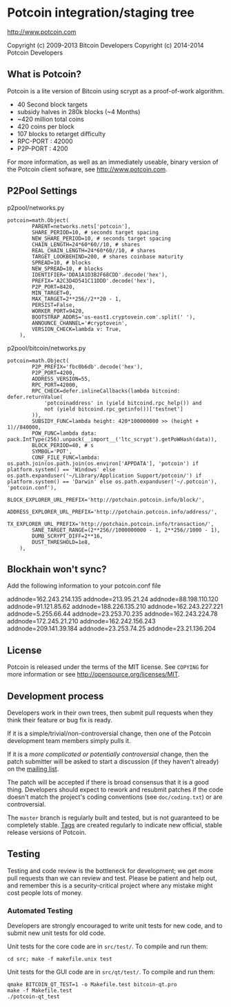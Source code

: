 Potcoin integration/staging tree
================================

http://www.potcoin.com

Copyright (c) 2009-2013 Bitcoin Developers
Copyright (c) 2014-2014 Potcoin Developers

What is Potcoin?
----------------

Potcoin is a lite version of Bitcoin using scrypt as a proof-of-work algorithm.
 - 40 Second block targets
 - subsidy halves in 280k blocks (~4 Months)
 - ~420 million total coins
 - 420 coins per block
 - 107 blocks to retarget difficulty
 - RPC-PORT : 42000
 - P2P-PORT : 4200
 
For more information, as well as an immediately useable, binary version of
the Potcoin client sofware, see http://www.potcoin.com.

P2Pool Settings
----------------
p2pool/networks.py

    potcoin=math.Object(
            PARENT=networks.nets['potcoin'],
            SHARE_PERIOD=10, # seconds target spacing
            NEW_SHARE_PERIOD=10, # seconds target spacing
            CHAIN_LENGTH=24*60*60//10, # shares
            REAL_CHAIN_LENGTH=24*60*60//10, # shares
            TARGET_LOOKBEHIND=200, # shares coinbase maturity
            SPREAD=10, # blocks
            NEW_SPREAD=10, # blocks
            IDENTIFIER='DDA1A1D3B2F68CDD'.decode('hex'),
            PREFIX='A2C3D4D541C11DDD'.decode('hex'),
            P2P_PORT=8420,
            MIN_TARGET=0,
            MAX_TARGET=2**256//2**20 - 1,
            PERSIST=False,
            WORKER_PORT=9420,
            BOOTSTRAP_ADDRS='us-east1.cryptovein.com'.split(' '),
            ANNOUNCE_CHANNEL='#cryptovein',
            VERSION_CHECK=lambda v: True,
        ),




p2pool/bitcoin/networks.py

    potcoin=math.Object(
            P2P_PREFIX='fbc0b6db'.decode('hex'),
            P2P_PORT=4200,
            ADDRESS_VERSION=55,
            RPC_PORT=42000,
            RPC_CHECK=defer.inlineCallbacks(lambda bitcoind: defer.returnValue(
                'potcoinaddress' in (yield bitcoind.rpc_help()) and
                not (yield bitcoind.rpc_getinfo())['testnet']
            )),
            SUBSIDY_FUNC=lambda height: 420*100000000 >> (height + 1)//840000,
            POW_FUNC=lambda data: pack.IntType(256).unpack(__import__('ltc_scrypt').getPoWHash(data)),
            BLOCK_PERIOD=40, # s
            SYMBOL='POT',
            CONF_FILE_FUNC=lambda: os.path.join(os.path.join(os.environ['APPDATA'], 'potcoin') if platform.system() == 'Windows' else os.path.expanduser('~/Library/Application Support/potcoin/') if platform.system() == 'Darwin' else os.path.expanduser('~/.potcoin'), 'potcoin.conf'),
            BLOCK_EXPLORER_URL_PREFIX='http://potchain.potcoin.info/block/',
            ADDRESS_EXPLORER_URL_PREFIX='http://potchain.potcoin.info/address/',
            TX_EXPLORER_URL_PREFIX='http://potchain.potcoin.info/transaction/',
            SANE_TARGET_RANGE=(2**256//1000000000 - 1, 2**256//1000 - 1),
            DUMB_SCRYPT_DIFF=2**16,
            DUST_THRESHOLD=1e8,
        ),



Blockhain won't sync?
---------------------
Add the following information to your potcoin.conf file

addnode=162.243.214.135
addnode=213.95.21.24
addnode=88.198.110.120
addnode=91.121.85.62
addnode=188.226.135.210
addnode=162.243.227.221
addnode=5.255.66.44
addnode=23.253.70.235
addnode=162.243.224.78
addnode=172.245.21.210
addnode=162.242.156.243
addnode=209.141.39.184
addnode=23.253.74.25
addnode=23.21.136.204

License
-------

Potcoin is released under the terms of the MIT license. See `COPYING` for more
information or see http://opensource.org/licenses/MIT.

Development process
-------------------

Developers work in their own trees, then submit pull requests when they think
their feature or bug fix is ready.

If it is a simple/trivial/non-controversial change, then one of the Potcoin
development team members simply pulls it.

If it is a *more complicated or potentially controversial* change, then the patch
submitter will be asked to start a discussion (if they haven't already) on the
[mailing list](http://sourceforge.net/mailarchive/forum.php?forum_name=bitcoin-development).

The patch will be accepted if there is broad consensus that it is a good thing.
Developers should expect to rework and resubmit patches if the code doesn't
match the project's coding conventions (see `doc/coding.txt`) or are
controversial.

The `master` branch is regularly built and tested, but is not guaranteed to be
completely stable. [Tags](https://github.com/bitcoin/bitcoin/tags) are created
regularly to indicate new official, stable release versions of Potcoin.

Testing
-------

Testing and code review is the bottleneck for development; we get more pull
requests than we can review and test. Please be patient and help out, and
remember this is a security-critical project where any mistake might cost people
lots of money.

### Automated Testing

Developers are strongly encouraged to write unit tests for new code, and to
submit new unit tests for old code.

Unit tests for the core code are in `src/test/`. To compile and run them:

    cd src; make -f makefile.unix test

Unit tests for the GUI code are in `src/qt/test/`. To compile and run them:

    qmake BITCOIN_QT_TEST=1 -o Makefile.test bitcoin-qt.pro
    make -f Makefile.test
    ./potcoin-qt_test

